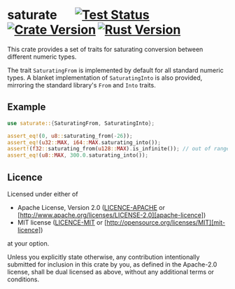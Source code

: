 # saturate &emsp; [![Test Status]][actions]&thinsp;[![Crate Version]][crates]&thinsp;[![Rust Version]][crates]

[test status]: https://img.shields.io/github/actions/workflow/status/staticintlucas/saturate/test.yml?branch=main&label=tests&style=flat-square
[crate version]: https://img.shields.io/crates/v/saturate?style=flat-square
[rust version]: https://img.shields.io/badge/rust-1.45%2B-informational?style=flat-square

[actions]: https://github.com/staticintlucas/saturate/actions?query=branch%3Amain
[crates]: https://crates.io/crates/saturate

This crate provides a set of traits for saturating conversion between different numeric types.

The trait `SaturatingFrom` is implemented by default for all standard numeric types.
A blanket implementation of `SaturatingInto` is also provided,
mirroring the standard library's `From` and `Into` traits.

## Example

```Rust
use saturate::{SaturatingFrom, SaturatingInto};

assert_eq!(0, u8::saturating_from(-26));
assert_eq!(u32::MAX, i64::MAX.saturating_into());
assert!(f32::saturating_from(u128::MAX).is_infinite()); // out of range => infinity
assert_eq!(u8::MAX, 300.0.saturating_into());
```

## Licence

Licensed under either of

* Apache License, Version 2.0 ([LICENCE-APACHE](LICENCE-APACHE) or [http://www.apache.org/licenses/LICENSE-2.0][apache-licence])
* MIT license ([LICENCE-MIT](LICENCE-MIT) or [http://opensource.org/licenses/MIT][mit-licence])

at your option.

Unless you explicitly state otherwise, any contribution intentionally submitted for inclusion in
this crate by you, as defined in the Apache-2.0 license, shall be dual licensed as above, without
any additional terms or conditions.

[apache-licence]: http://www.apache.org/licenses/LICENSE-2.0
[mit-licence]: http://opensource.org/licenses/MIT
